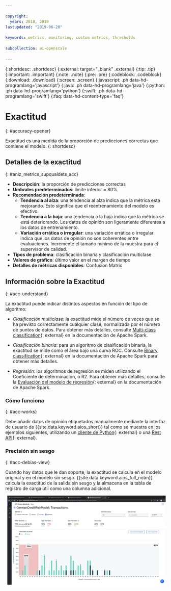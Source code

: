 ```yaml
---

copyright:
  years: 2018, 2019
lastupdated: "2019-06-28"

keywords: metrics, monitoring, custom metrics, thresholds

subcollection: ai-openscale

---
```


{:shortdesc: .shortdesc}
{:external: target="_blank" .external}
{:tip: .tip}
{:important: .important}
{:note: .note}
{:pre: .pre}
{:codeblock: .codeblock}
{:download: .download}
{:screen: .screen}
{:javascript: .ph data-hd-programlang='javascript'}
{:java: .ph data-hd-programlang='java'}
{:python: .ph data-hd-programlang='python'}
{:swift: .ph data-hd-programlang='swift'}
{:faq: data-hd-content-type='faq'}

# Exactitud
{: #accuracy-opener}

Exactitud es una medida de la proporción de predicciones correctas que contiene el modelo.
{: shortdesc}

## Detalles de la exactitud
{: #anlz_metrics_supqualdets_acc}

- **Descripción**: la proporción de predicciones correctas
- **Umbrales predeterminados**: límite inferior = 80%
- **Recomendación predeterminada**:
   - **Tendencia al alza**: una tendencia al alza indica que la métrica está mejorando. Esto significa que el reentrenamiento del modelo es efectivo.
   - **Tendencia a la baja**: una tendencia a la baja indica que la métrica se está deteriorando. Los datos de opinión son ligeramente diferentes a los datos de entrenamiento.
   - **Variación errática o irregular**: una variación errática o irregular indica que los datos de opinión no son coherentes entre evaluaciones. Incremente el tamaño mínimo de la muestra para el supervisor de calidad.
- **Tipos de problema**: clasificación binaria y clasificación multiclase
- **Valores de gráfico**: último valor en el margen de tiempo
- **Detalles de métricas disponibles**: Confusion Matrix


## Información sobre la Exactitud
{: #acc-understand}

La exactitud puede indicar distintos aspectos en función del tipo de algoritmo:

- *Clasificación multiclase*: la exactitud mide el número de veces que se ha previsto correctamente cualquier clase, normalizada por el número de puntos de datos. Para
obtener más detalles, consulte [Multi-class classification](https://spark.apache.org/docs/2.1.0/mllib-evaluation-metrics.html#multiclass-classification){: external} en la documentación de Apache Spark.

- *Clasificación binaria*: para un algoritmo de clasificación binaria, la exactitud se mide como el área bajo una curva ROC. Consulte
[Binary classification](https://spark.apache.org/docs/2.1.0/mllib-evaluation-metrics.html#binary-classification){: external} en la documentación de Apache Spark para obtener más detalles.

- *Regresión*: los algoritmos de regresión se miden utilizando el Coeficiente de determinación, o R2. Para obtener más detalles,
consulte la [Evaluación del modelo de regresión](https://spark.apache.org/docs/2.1.0/mllib-evaluation-metrics.html#regression-model-evaluation){: external} en la documentación de Apache Spark.

### Cómo funciona
{: #acc-works}

Debe añadir datos de opinión etiquetados manualmente mediante la interfaz de usuario de {{site.data.keyword.aios_short}} tal como se muestra
en los ejemplos siguientes, utilizando un [cliente de
Python](http://ai-openscale-python-client.mybluemix.net/#feedbacklogging){: external} o una
[Rest API](https://cloud.ibm.com/apidocs/ai-openscale#post-feedback-payload){: external}.

### Precisión sin sesgo
{: #acc-debias-view}

Cuando hay datos que le dan soporte, la exactitud se calcula en el modelo original y en el modelo sin sesgo. {{site.data.keyword.aios_full_notm}} calcula la exactitud de la salida sin sesgo y la almacena en la tabla de registro de carga útil como una columna adicional.

![Aparece una visualización de modelo con la exactitud calculada para el modelo original y para el modelo sin sesgo](images/debiased-accuracy.png)
